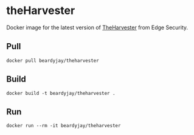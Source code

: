 # theHarvester

Docker image for the latest version of [TheHarvester] from Edge Security. 

## Pull

`docker pull beardyjay/theharvester`

## Build

`docker build -t beardyjay/theharvester .`

## Run 

`docker run --rm -it beardyjay/theharvester`

[TheHarvester]: <http://www.edge-security.com/theharvester.php>
